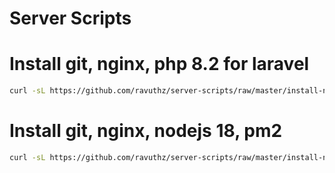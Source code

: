 # Server Scripts

# Install git, nginx, php 8.2 for laravel
```bash
curl -sL https://github.com/ravuthz/server-scripts/raw/master/install-nginx-php-8.2.sh | sudo -E bash -
```

# Install git, nginx, nodejs 18, pm2
```bash
curl -sL https://github.com/ravuthz/server-scripts/raw/master/install-nginx-node-18.sh | sudo -E bash -
```
